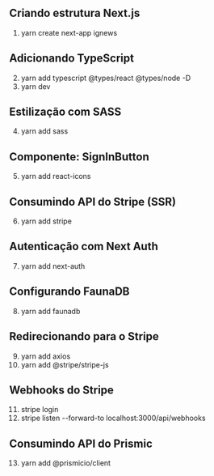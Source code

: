## Criando estrutura Next.js
1. yarn create next-app ignews

## Adicionando TypeScript
2. yarn add typescript @types/react @types/node -D
3. yarn dev <!-- Next vai criar o arquivo tsconfig.json -->

## Estilização com SASS
4. yarn add sass

## Componente: SignInButton
5. yarn add react-icons

## Consumindo API do Stripe (SSR)
6. yarn add stripe

## Autenticação com Next Auth
7. yarn add next-auth

## Configurando FaunaDB
8. yarn add faunadb

## Redirecionando para o Stripe
9. yarn add axios
10. yarn add @stripe/stripe-js

## Webhooks do Stripe
11. stripe login
12. stripe listen --forward-to localhost:3000/api/webhooks

## Consumindo API do Prismic
13. yarn add @prismicio/client